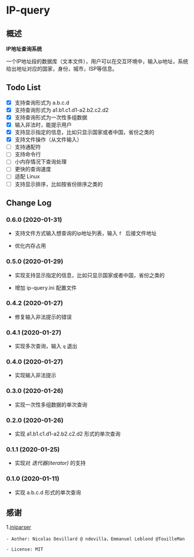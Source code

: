 # IP-query

## 概述

**IP地址查询系统**

一个IP地址段的数据库（文本文件），用户可以在交互环境中，输入ip地址，系统给出地址对应的国家，身份，城市，ISP等信息。

## Todo List

* [x] 支持查询形式为 a.b.c.d
* [x] 支持查询形式为 a1.b1.c1.d1-a2.b2.c2.d2
* [x] 支持查询形式为一次性多组数据
* [x] 输入非法时，能提示用户
* [x] 支持显示指定的信息，比如只显示国家或者中国，省份之类的
* [x] 支持文件操作（从文件输入）
* [ ] 支持通配符
* [ ] 支持命令行
* [ ] 小内存情况下查询处理
* [ ] 更快的查询速度
* [ ] 适配 Linux
* [ ] 支持显示排序，比如按省份排序之类的

## Change Log

### 0.6.0 (2020-01-31)

* 支持文件方式输入想查询的ip地址列表，输入 `f ` 后接文件地址

* 优化内存占用

### 0.5.0 (2020-01-29)

* 实现支持显示指定的信息，比如只显示国家或者中国，省份之类的

* 增加 ip-query.ini 配置文件

### 0.4.2 (2020-01-27)

* 修复输入非法提示的错误

### 0.4.1 (2020-01-27)

* 实现多次查询，输入 `q` 退出

### 0.4.0 (2020-01-27)

* 实现输入非法提示

### 0.3.0 (2020-01-26)

* 实现一次性多组数据的单次查询

### 0.2.0 (2020-01-26)

* 实现 a1.b1.c1.d1-a2.b2.c2.d2 形式的单次查询

### 0.1.1 (2020-01-25)

* 实现对 *迭代器(iterator)* 的支持

### 0.1.0 (2020-01-11)

* 实现 a.b.c.d 形式的单次查询

## 感谢

1.[iniparser](https://github.com/ndevilla/iniparser)

    - Aother: Nicolas Devillard @ ndevilla，Emmanuel Leblond @TouilleMan

    - License: MIT

